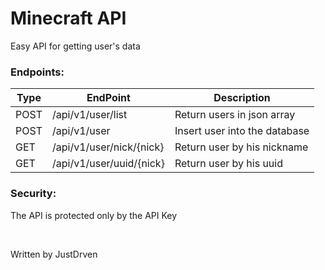 # Minecraft API

Easy API for getting user's data

### Endpoints:

| Type | EndPoint               | Description                   |
|------|------------------------|-------------------------------|
| POST | /api/v1/user/list      | Return users in json array    |
| POST | /api/v1/user           | Insert user into the database |
| GET  | /api/v1/user/nick/{nick} | Return user by his nickname   |
| GET  | /api/v1/user/uuid/{nick} | Return user by his uuid       |

### Security:

The API is protected only by the API Key

<br>

Written by JustDrven